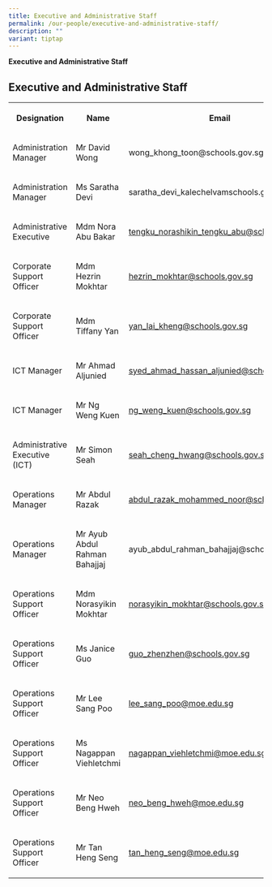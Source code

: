 ```yaml
---
title: Executive and Administrative Staff
permalink: /our-people/executive-and-administrative-staff/
description: ""
variant: tiptap
---
```

<p><strong>Executive and Administrative Staff</strong>
</p>
<h2><strong>Executive and Administrative Staff</strong></h2>
<table style="minWidth: 75px">
<colgroup>
<col>
<col>
<col>
</colgroup>
<tbody>
<tr>
<th rowspan="1" colspan="1">
<p>Designation</p>
</th>
<th rowspan="1" colspan="1">
<p>Name</p>
</th>
<th rowspan="1" colspan="1">
<p>Email</p>
</th>
</tr>
<tr>
<td rowspan="1" colspan="1">
<p>Administration Manager</p>
</td>
<td rowspan="1" colspan="1">
<p>Mr David Wong</p>
</td>
<td rowspan="1" colspan="1">
<p>wong_khong_toon@schools.gov.sg</p>
</td>
</tr>
<tr>
<td rowspan="1" colspan="1">
<p>Administration Manager</p>
</td>
<td rowspan="1" colspan="1">
<p>Ms Saratha Devi</p>
</td>
<td rowspan="1" colspan="1">
<p>saratha_devi_kalechelvamschools.gov.sg</p>
</td>
</tr>
<tr>
<td rowspan="1" colspan="1">
<p>Administrative Executive</p>
</td>
<td rowspan="1" colspan="1">
<p>Mdm Nora Abu Bakar</p>
</td>
<td rowspan="1" colspan="1">
<p><a href="mailto:tengku_norashikin_tengku_abu@schools.gov.sg" rel="noopener noreferrer nofollow" target="_blank">tengku_norashikin_tengku_abu@schools.gov.sg</a>
</p>
</td>
</tr>
<tr>
<td rowspan="1" colspan="1">
<p>Corporate Support Officer</p>
</td>
<td rowspan="1" colspan="1">
<p>Mdm Hezrin Mokhtar</p>
</td>
<td rowspan="1" colspan="1">
<p><a href="mailto:hezrin_mokhtar@schools.gov.sg" rel="noopener noreferrer nofollow" target="_blank">hezrin_mokhtar@schools.gov.sg</a>
</p>
</td>
</tr>
<tr>
<td rowspan="1" colspan="1">
<p>Corporate Support Officer</p>
</td>
<td rowspan="1" colspan="1">
<p>Mdm Tiffany Yan</p>
</td>
<td rowspan="1" colspan="1">
<p><a href="mailto:yan_lai_kheng@schools.gov.sg" rel="noopener noreferrer nofollow" target="_blank">yan_lai_kheng@schools.gov.sg</a>
</p>
</td>
</tr>
<tr>
<td rowspan="1" colspan="1">
<p>ICT Manager</p>
</td>
<td rowspan="1" colspan="1">
<p>Mr Ahmad Aljunied</p>
</td>
<td rowspan="1" colspan="1">
<p><a href="mailto:syed_ahmad_hassan_aljunied@schools.gov.sg" rel="noopener noreferrer nofollow" target="_blank">syed_ahmad_hassan_aljunied@schools.gov.sg</a>
</p>
</td>
</tr>
<tr>
<td rowspan="1" colspan="1">
<p>ICT Manager</p>
</td>
<td rowspan="1" colspan="1">
<p>Mr Ng Weng Kuen</p>
</td>
<td rowspan="1" colspan="1">
<p><a href="ng_weng_kuen@schools.gov.sg" rel="noopener noreferrer nofollow" target="_blank">ng_weng_kuen@schools.gov.sg</a>
</p>
</td>
</tr>
<tr>
<td rowspan="1" colspan="1">
<p>Administrative Executive (ICT)</p>
</td>
<td rowspan="1" colspan="1">
<p>Mr Simon Seah</p>
</td>
<td rowspan="1" colspan="1">
<p><a href="mailto:seah_cheng_hwang@schools.gov.sg" rel="noopener noreferrer nofollow" target="_blank">seah_cheng_hwang@schools.gov.sg</a>
</p>
</td>
</tr>
<tr>
<td rowspan="1" colspan="1">
<p>Operations Manager</p>
</td>
<td rowspan="1" colspan="1">
<p>Mr Abdul Razak</p>
</td>
<td rowspan="1" colspan="1">
<p><a href="mailto:abdul_razak_mohammed_noor@schools.gov.sg" rel="noopener noreferrer nofollow" target="_blank">abdul_razak_mohammed_noor@schools.gov.sg</a>
</p>
</td>
</tr>
<tr>
<td rowspan="1" colspan="1">
<p>Operations Manager</p>
</td>
<td rowspan="1" colspan="1">
<p>Mr Ayub Abdul Rahman Bahajjaj</p>
</td>
<td rowspan="1" colspan="1">
<p>ayub_abdul_rahman_bahajjaj@schools.gov.sg</p>
</td>
</tr>
<tr>
<td rowspan="1" colspan="1">
<p>Operations Support Officer</p>
</td>
<td rowspan="1" colspan="1">
<p>Mdm Norasyikin Mokhtar</p>
</td>
<td rowspan="1" colspan="1">
<p><a href="mailto:norasyikin_mokhtar@schools.gov.sg" rel="noopener noreferrer nofollow" target="_blank">norasyikin_mokhtar@schools.gov.sg</a>
</p>
</td>
</tr>
<tr>
<td rowspan="1" colspan="1">
<p>Operations Support Officer</p>
</td>
<td rowspan="1" colspan="1">
<p>Ms Janice Guo</p>
</td>
<td rowspan="1" colspan="1">
<p><a href="mailto:guo_zhenzhen@schools.gov.sg" rel="noopener noreferrer nofollow" target="_blank">guo_zhenzhen@schools.gov.sg</a>
</p>
</td>
</tr>
<tr>
<td rowspan="1" colspan="1">
<p>Operations Support Officer</p>
</td>
<td rowspan="1" colspan="1">
<p>Mr Lee Sang Poo</p>
</td>
<td rowspan="1" colspan="1">
<p><a href="mailto:lee_sang_poo@moe.edu.sg" rel="noopener noreferrer nofollow" target="_blank">lee_sang_poo@moe.edu.sg</a>
</p>
</td>
</tr>
<tr>
<td rowspan="1" colspan="1">
<p>Operations Support Officer</p>
</td>
<td rowspan="1" colspan="1">
<p>Ms Nagappan Viehletchmi</p>
</td>
<td rowspan="1" colspan="1">
<p><a href="mailto:nagappan_viehletchmi@moe.edu.sg" rel="noopener noreferrer nofollow" target="_blank">nagappan_viehletchmi@moe.edu.sg</a>
</p>
</td>
</tr>
<tr>
<td rowspan="1" colspan="1">
<p>Operations Support Officer</p>
</td>
<td rowspan="1" colspan="1">
<p>Mr Neo Beng Hweh</p>
</td>
<td rowspan="1" colspan="1">
<p><a href="mailto:neo_beng_hweh@moe.edu.sg" rel="noopener noreferrer nofollow" target="_blank">neo_beng_hweh@moe.edu.sg</a>
</p>
</td>
</tr>
<tr>
<td rowspan="1" colspan="1">
<p>Operations Support Officer</p>
</td>
<td rowspan="1" colspan="1">
<p>Mr Tan Heng Seng</p>
</td>
<td rowspan="1" colspan="1">
<p><a href="mailto:tan_heng_seng@moe.edu.sg" rel="noopener noreferrer nofollow" target="_blank">tan_heng_seng@moe.edu.sg</a>
</p>
</td>
</tr>
</tbody>
</table>
<p></p>